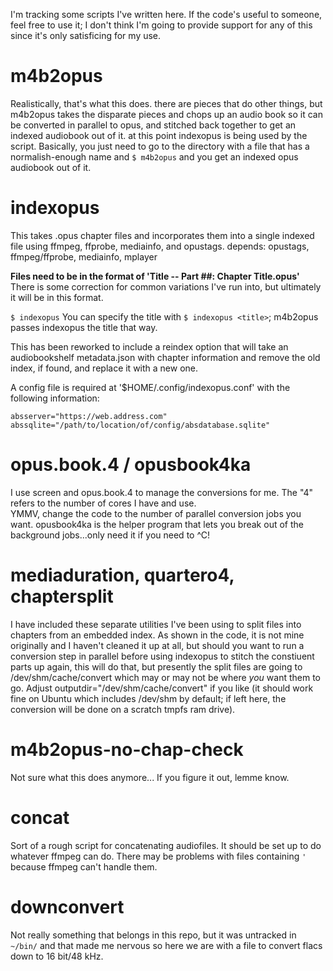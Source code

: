 I'm tracking some scripts I've written here.  If the code's useful to someone, feel free to use it; I don't think I'm going to provide support for any of this since it's only satisficing for my use.

# m4b2opus
Realistically, that's what this does.  there are pieces that do other things, but m4b2opus takes the disparate pieces and chops up an audio book so it can be converted in parallel to opus, and stitched back together to get an indexed audiobook out of it.  at this point indexopus is being used by the script.
Basically, you just need to go to the directory with a file that has a normalish-enough name and 
` $ m4b2opus ` and you get an indexed opus audiobook out of it.

# indexopus
This takes .opus chapter files and incorporates them into a single indexed file using ffmpeg, ffprobe,  mediainfo, and opustags.
depends: opustags, ffmpeg/ffprobe, mediainfo, mplayer

**Files need to be in the format of 'Title -- Part ##: Chapter Title.opus'** 
There is some correction for common variations I've run into, but ultimately it will be in this format.

`$ indexopus` 
You can specify the title with `$ indexopus <title>`; m4b2opus passes indexopus the title that way.

This has been reworked to include a reindex option that will take an audiobookshelf metadata.json with chapter information and remove the old index, if found, and replace it with a new one.

A config file is required at '$HOME/.config/indexopus.conf' with the following information:
```
absserver="https://web.address.com"
abssqlite="/path/to/location/of/config/absdatabase.sqlite"
```

# opus.book.4 / opusbook4ka
I use screen and opus.book.4 to manage the conversions for me.  The "4" refers to the number of cores I have and use.  
YMMV, change the code to the number of parallel conversion jobs you want.
opusbook4ka is the helper program that lets you break out of the background jobs...only need it if you need to ^C!

# mediaduration, quartero4, chaptersplit
I have included these separate utilities I've been using to split files into chapters from an embedded index.
As shown in the code, it is not mine originally and I haven't cleaned it up at all, but should you want to run a conversion step in parallel before using indexopus to stitch the constiuent parts up again, this will do that, but presently the split files are going to /dev/shm/cache/convert which may or may not be where _you_ want them to go.  Adjust outputdir="/dev/shm/cache/convert" if you like (it should work fine on Ubuntu which includes /dev/shm by default; if left here, the conversion will be done on a scratch tmpfs ram drive).

# m4b2opus-no-chap-check
Not sure what this does anymore...  If you figure it out, lemme know.

# concat
Sort of a rough script for concatenating audiofiles. It should be set up to do whatever ffmpeg can do. There may be problems with files containing `'` because ffmpeg can't handle them.

# downconvert
Not really something that belongs in this repo, but it was untracked in `~/bin/` and that made me nervous so here we are with a file to convert flacs down to 16 bit/48 kHz.
